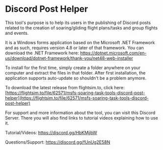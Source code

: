 # Discord Post Helper
This tool's purpose is to help its users in the publishing of Discord posts related to the creation of soaring/gliding flight plans/tasks and group flights and events.

It is a Windows forms application based on the Microsoft .NET Framework and as such, requires version 4.8 or later of that framework.
You can download the .NET Framework here: https://dotnet.microsoft.com/en-us/download/dotnet-framework/thank-you/net48-web-installer

To install for the first time, simply create a folder anywhere on your computer and extract the files in that folder. After first installation, the application supports auto-update so shouldn't be a problem anymore.

To download the latest release from flightsim.to, click here: [https://flightsim.to/file/62571/msfs-soaring-task-tools-discord-post-helper](https://flightsim.to/file/62571/msfs-soaring-task-tools-discord-post-helper)

For support and more information about the tool, you can visit this Discord Server.
There you will also find links to tutorial videos explaining how to use it.

Tutorial/Videos: https://discord.gg/HbKMjjbW

Questions/Support: https://discord.gg/fUnUg2E58N
